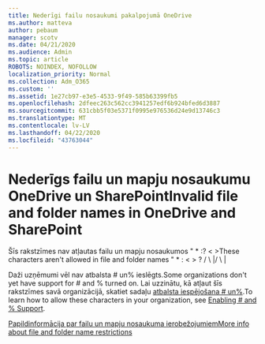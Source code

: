 ```yaml
---
title: Nederīgi failu nosaukumi pakalpojumā OneDrive
ms.author: matteva
author: pebaum
manager: scotv
ms.date: 04/21/2020
ms.audience: Admin
ms.topic: article
ROBOTS: NOINDEX, NOFOLLOW
localization_priority: Normal
ms.collection: Adm_O365
ms.custom: ''
ms.assetid: 1e27cb97-e3e5-4533-9f49-585b63399fb5
ms.openlocfilehash: 2dfeec263c562cc3941257edf6b924bfed6d3887
ms.sourcegitcommit: 631cbb5f03e5371f0995e976536d24e9d13746c3
ms.translationtype: MT
ms.contentlocale: lv-LV
ms.lasthandoff: 04/22/2020
ms.locfileid: "43763044"
---
```

# <a name="invalid-file-and-folder-names-in-onedrive-and-sharepoint"></a><span data-ttu-id="f94e0-102">Nederīgs failu un mapju nosaukumu OneDrive un SharePoint</span><span class="sxs-lookup"><span data-stu-id="f94e0-102">Invalid file and folder names in OneDrive and SharePoint</span></span>

<span data-ttu-id="f94e0-103">Šīs rakstzīmes nav atļautas failu un mapju nosaukumos " \* :? \< \></span><span class="sxs-lookup"><span data-stu-id="f94e0-103">These characters aren't allowed in file and folder names " \* : \< \> ?</span></span> <span data-ttu-id="f94e0-104">/ \ |</span><span class="sxs-lookup"><span data-stu-id="f94e0-104">/ \ |</span></span> 
  
<span data-ttu-id="f94e0-105">Daži uzņēmumi vēl nav atbalsta # un% ieslēgts.</span><span class="sxs-lookup"><span data-stu-id="f94e0-105">Some organizations don't yet have support for # and % turned on.</span></span> <span data-ttu-id="f94e0-106">Lai uzzinātu, kā atļaut šīs rakstzīmes savā organizācijā, skatiet sadaļu [atbalsta iespējošana # un%](https://go.microsoft.com/fwlink/?linkid=862611).</span><span class="sxs-lookup"><span data-stu-id="f94e0-106">To learn how to allow these characters in your organization, see [Enabling # and % Support](https://go.microsoft.com/fwlink/?linkid=862611).</span></span> 
  
[<span data-ttu-id="f94e0-107">Papildinformācija par failu un mapju nosaukuma ierobežojumiem</span><span class="sxs-lookup"><span data-stu-id="f94e0-107">More info about file and folder name restrictions</span></span>](https://go.microsoft.com/fwlink/?linkid=866430)
  

